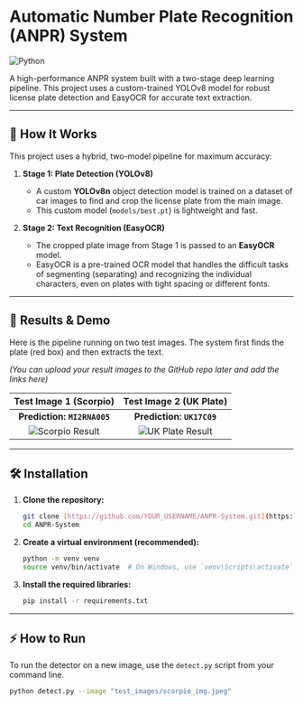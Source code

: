 # Automatic Number Plate Recognition (ANPR) System

![Python](https://img.shields.io/badge/Made%20with-Python-1f425f.svg)

A high-performance ANPR system built with a two-stage deep learning pipeline. This project uses a custom-trained YOLOv8 model for robust license plate detection and EasyOCR for accurate text extraction.

---

## 🚀 How It Works

This project uses a hybrid, two-model pipeline for maximum accuracy:

1.  **Stage 1: Plate Detection (YOLOv8)**
    * A custom **YOLOv8n** object detection model is trained on a dataset of car images to find and crop the license plate from the main image.
    * This custom model (`models/best.pt`) is lightweight and fast.

2.  **Stage 2: Text Recognition (EasyOCR)**
    * The cropped plate image from Stage 1 is passed to an **EasyOCR** model.
    * EasyOCR is a pre-trained OCR model that handles the difficult tasks of segmenting (separating) and recognizing the individual characters, even on plates with tight spacing or different fonts.

---

## 📸 Results & Demo

Here is the pipeline running on two test images. The system first finds the plate (red box) and then extracts the text.

*(You can upload your result images to the GitHub repo later and add the links here)*

| Test Image 1 (Scorpio) | Test Image 2 (UK Plate) |
| :---: | :---: |
| **Prediction: `MI2RNA005`** | **Prediction: `UK17C09`** |
| ![Scorpio Result](test_images/scorpio_result.png) | ![UK Plate Result](test_images/uk_plate_result.png) |


---

## 🛠️ Installation

1.  **Clone the repository:**
    ```bash
    git clone [https://github.com/YOUR_USERNAME/ANPR-System.git](https://github.com/YOUR_USERNAME/ANPR-System.git)
    cd ANPR-System
    ```

2.  **Create a virtual environment (recommended):**
    ```bash
    python -m venv venv
    source venv/bin/activate  # On Windows, use `venv\Scripts\activate`
    ```

3.  **Install the required libraries:**
    ```bash
    pip install -r requirements.txt
    ```

---

## ⚡ How to Run

To run the detector on a new image, use the `detect.py` script from your command line.

```bash
python detect.py --image "test_images/scorpio_img.jpeg"
